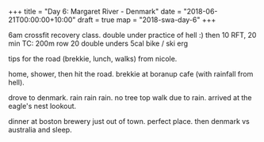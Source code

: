 +++
title = "Day 6: Margaret River - Denmark"
date = "2018-06-21T00:00:00+10:00"
draft = true
map = "2018-swa-day-6"
+++

6am crossfit recovery class. double under practice of hell :)
then 10 RFT, 20 min TC:
200m row
20 double unders
5cal bike / ski erg

tips for the road (brekkie, lunch, walks) from nicole.

home, shower, then hit the road. brekkie at boranup cafe (with rainfall from hell).

drove to denmark. rain rain rain. no tree top walk due to rain. arrived at the eagle's nest lookout.

dinner at boston brewery just out of town. perfect place. then denmark vs australia and sleep.
